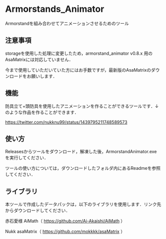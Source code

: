 # Armorstands_Animator
Armorstandを組み合わせてアニメーションさせるためのツール

## 注意事項

storageを使用した処理に変更したため，armorstand_animator v0.8.x 用のAsaMatrixには対応していません．

今まで使用していただいていた方にはお手数ですが，最新版のAsaMatrixのダウンロードをお願いします．

## 機能

防具立て+頭防具を使用したアニメーションを作ることができるツールです．↓のような作品を作ることができます．

https://twitter.com/nukknu99/status/1439795211748589573

## 使い方

Releasesからツールをダウンロード，解凍した後，ArmorstandAnimator.exe を実行してください．

ツールの使い方については，ダウンロードしたフォルダ内にあるReadmeを参照してください．

## ライブラリ

本ツールで作成したデータパックは，以下のライブラリを使用します．リンク先からダウンロードしてください．

赤石愛様 AiMath（
https://github.com/Ai-Akaishi/AiMath
）

Nukk asaMatrix（
https://github.com/mokkkk/asaMatrix
）
